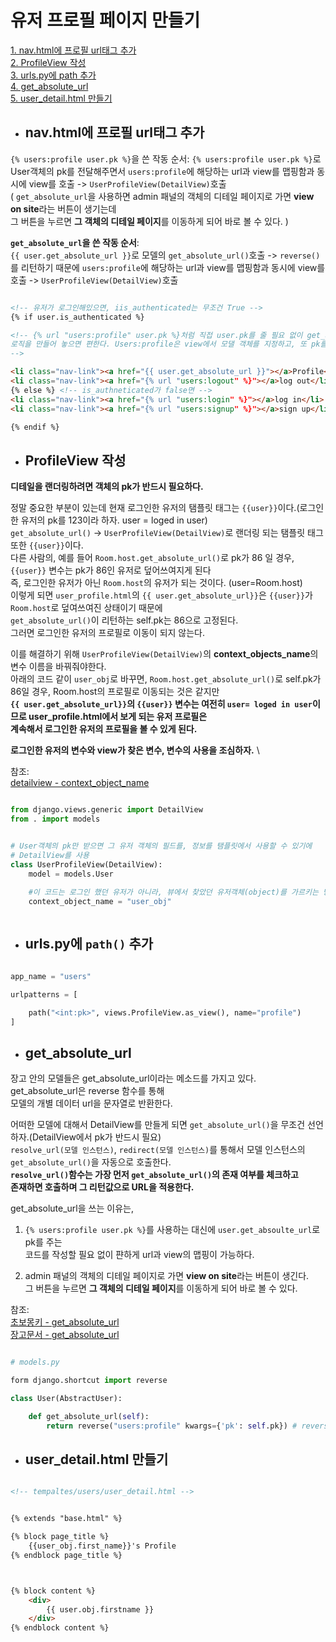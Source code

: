 # 유저 프로필 페이지 만들기


[1. nav.html에 프로필 url태그 추가](#nav.html에-프로필-url태그-추가)  
[2. ProfileView 작성](#ProfileView-작성)  
[3. urls.py에 path 추가](#urls.py에-`path()`-추가)  
[4. get_absolute_url](#get_absolute_url)  
[5. user_detail.html 만들기](#user_detail.html-만들기)  

- ## nav.html에 프로필 url태그 추가




`{% users:profile user.pk %}`을 쓴 작동 순서:
`{% users:profile user.pk %}`로 User객체의 pk를 전달해주면서 `users:profile`에 해당하는 url과   view를 맵핑함과 동시에 view를 호출 -> `UserProfileView(DetailView)`호출   
( `get_absolute_url`을 사용하면 admin 패널의 객체의 디테일 페이지로 가면 **view on site**라는 버튼이 생기는데  
그 버튼을 누르면 **그 객체의 디테일 페이지**를 이동하게 되어 바로 볼 수 있다. )



**`get_absolute_url`을 쓴 작동 순서**:  
`{{ user.get_absolute_url }}`로 모델의 `get_absolute_url()`호출 -> `reverse()`를 리턴하기 때문에 
`users:profile`에 해당하는 url과 view를 맵핑함과 동시에 view를 호출 -> `UserProfileView(DetailView)`호출 



```html

<!-- 유저가 로그인해있으면, iis_authenticated는 무조건 True -->
{% if user.is_authenticated %}

<!-- {% url "users:profile" user.pk %}처럼 직접 user.pk를 줄 필요 없이 get_absoulte_url에 
로직을 만들어 놓으면 편한다. Users:profile은 view에서 모댈 객체를 지정하고, 또 pk를 전달해줘야한다.
-->

<li class="nav-link"><a href="{{ user.get_absolute_url }}"></a>Profile</li>
<li class="nav-link"><a href="{% url "users:logout" %}"></a>log out</li>
{% else %} <!-- is_authneticated가 false면 -->
<li class="nav-link"><a href="{% url "users:login" %}"></a>log in</li>
<li class="nav-link"><a href="{% url "users:signup" %}"></a>sign up</li>

{% endif %}

```

- ## ProfileView 작성



**디테일을 랜더링하려면 객체의 pk가 반드시 필요하다.**

정말 중요한 부분이 있는데 현재 로그인한 유저의 탬플릿 태그는 `{{user}}`이다.(로그인 한 유저의 pk를 123이라 하자. user = loged in user)  
`get_absolute_url()` -> `UserProfileView(DetailView)`로 랜더링 되는 탬플릿 태그 또한 `{{user}}`이다.  
다른 사람의, 예를 들어 `Room.host.get_absolute_url()`로 pk가 86 일 경우, `{{user}}` 변수는 pk가 86인 유저로 덮어쓰여지게 된다  
즉, 로그인한 유저가 아닌 `Room.host`의 유저가 되는 것이다. (user=Room.host)  
이렇게 되면 `user_profile.html`의 `{{ user.get_absolute_url}}`은 `{{user}}`가 `Room.host`로 덮여쓰여진 상태이기 때문에  
`get_absolute_url()`이 리턴하는 self.pk는 86으로 고정된다.  
그러면 로그인한 유저의 프로필로 이동이 되지 않는다.  


이를 해결하기 위해 `UserProfileView(DetailView)`의 **context_objects_name**의 변수 이름을 바꿔줘야한다.  
아래의 코드 같이 `user_obj`로 바꾸면, `Room.host.get_absolute_url()`로 self.pk가 86일 경우, Room.host의 프로필로 이동되는 것은 같지만  
**`{{ user.get_absolute_url}}`의 `{{user}}` 변수는 여전히 `user= loged in user`이므로 user_profile.html에서 보게 되는 유저 프로필은**  
**계속해서 로그인한 유저의 프로필을 볼 수 있게 된다.**  

**로그인한 유저의 변수와 view가 찾은 변수, 변수의 사용을 조심하자.**  \


참조:  
[detailview - context_object_name](https://youngchanchang.github.io/django/2020/10/15/Django-41-UserProfile/)


```python

from django.views.generic import DetailView
from . import models


# User객체의 pk만 받으면 그 유저 객체의 필드를, 정보를 탬플릿에서 사용할 수 있기에
# DetailView를 사용
class UserProfileView(DetailView):
    model = models.User
    
    #이 코드는 로그인 했던 유저가 아니라, 뷰에서 찾았던 유저객체(object)를 가르키는 방법을 바꿀 수 있도록 해준다.  
    context_object_name = "user_obj" 



```

- ## urls.py에 `path()` 추가


```python

app_name = "users"

urlpatterns = [

    path("<int:pk>", views.ProfileView.as_view(), name="profile")
]


```


- ## get_absolute_url

장고 안의 모델들은 get_absolute_url이라는 메소드를 가지고 있다.  
get_absolute_url은 reverse 함수를 통해  
모델의 개별 데이터 url을 문자열로 반환한다.  

어떠한 모델에 대해서 DetailView를 만들게 되면 `get_absolute_url()`을 무조건 선언하자.(DetailView에서 pk가 반드시 필요)  
`resolve_url(모델 인스턴스)`, `redirect(모델 인스턴스)`를 통해서 모델 인스턴스의 `get_absolute_url()`을 자동으로 호출한다.  
**`resolve_url()`함수는 가장 먼저 `get_absolute_url()`의 존재 여부를 체크하고**  
**존재하면 호출하며 그 리턴값으로 URL을 적용한다.**


get_absolute_url을 쓰는 이유는,  
1. `{% users:profile user.pk %}`를 사용하는 대신에 `user.get_absoulte_url`로 pk를 주는  
 코드를 작성할 필요 없이 퍈하게 url과 view의 맵핑이 가능하다.  


2. admin 패널의 객체의 디테일 페이지로 가면 **view on site**라는 버튼이 생긴다.  
그 버튼을 누르면 **그 객체의 디테일 페이지**를 이동하게 되어 바로 볼 수 있다. 

참조:  
[초보몽키 - get_absolute_url](https://wayhome25.github.io/django/2017/05/05/django-url-reverse/)  
[장고문서 - get_absolute_url](https://docs.djangoproject.com/en/3.2/ref/models/instances/#django.db.models.Model.get_absolute_url)

```python

# models.py

form django.shortcut import reverse

class User(AbstractUser):

    def get_absolute_url(self):
        return reverse("users:profile" kwargs={'pk': self.pk}) # reverse니까 안에는 앱 네임이 들어가야한다. 

```


- ## user_detail.html 만들기


```html

<!-- tempaltes/users/user_detail.html -->


{% extends "base.html" %}

{% block page_title %}
    {{user_obj.first_name}}'s Profile
{% endblock page_title %}



{% block content %}
    <div>
        {{ user.obj.firstname }}
    </div>
{% endblock content %}




```